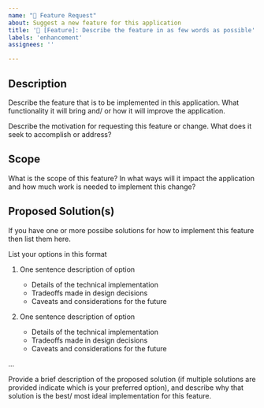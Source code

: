 ```yaml
---
name: "🚀 Feature Request"
about: Suggest a new feature for this application
title: '🚀 [Feature]: Describe the feature in as few words as possible'
labels: 'enhancement'
assignees: ''

---
```


## Description
Describe the feature that is to be implemented in this application. What functionality it will bring and/ or how it will improve the application.

Describe the motivation for requesting this feature or change. What does it seek to accomplish or address?

## Scope
What is the scope of this feature? In what ways will it impact the application and how much work is needed to implement this change?

## Proposed Solution(s)
If you have one or more possibe solutions for how to implement this feature then list them here. 

List your options in this format

1. One sentence description of option
    - Details of the technical implementation
    - Tradeoffs made in design decisions
    - Caveats and considerations for the future
  
2. One sentence description of option
    - Details of the technical implementation
    - Tradeoffs made in design decisions
    - Caveats and considerations for the future

...

Provide a brief description of the proposed solution (if multiple solutions are provided indicate which is your preferred option), and describe why that solution is the best/ most ideal implementation for this feature.
